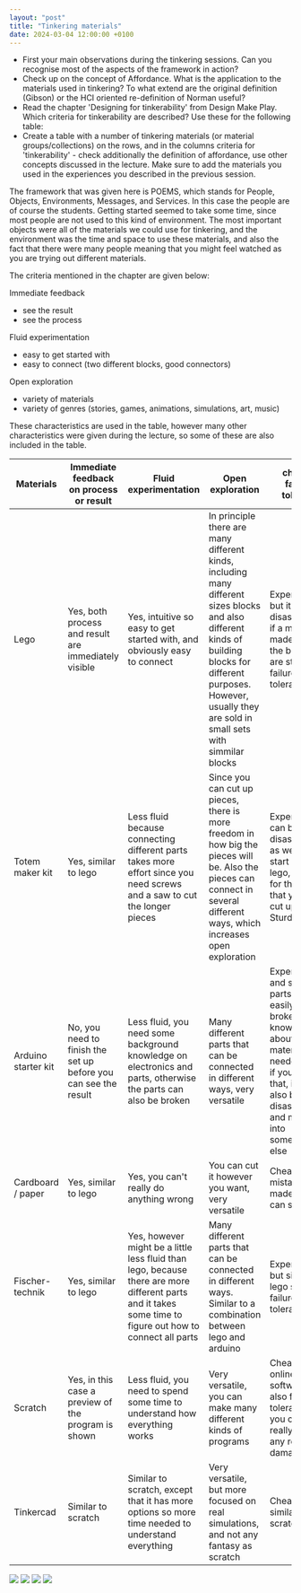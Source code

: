 ```yaml
---
layout: "post"
title: "Tinkering materials"
date: 2024-03-04 12:00:00 +0100
---
```


- First your main observations during the tinkering sessions. Can you recognise most of the aspects of the framework in action?
- Check up on the concept of Affordance. What is the application to the materials used in tinkering? To what extend are the original definition (Gibson) or the HCI oriented re-definition of Norman useful?
- Read the chapter 'Designing for tinkerability' from Design Make Play. Which criteria for tinkerability are described? Use these for the following table:
- Create a table with a number of tinkering materials (or material groups/collections) on the rows, and in the columns criteria for 'tinkerability' - check additionally the definition of affordance, use other concepts discussed in the lecture. Make sure to add the materials you used in the experiences you described in the previous session.

The framework that was given here is POEMS, which stands for People, Objects, Environments, Messages, and Services. In this case the people are of course the students. Getting started seemed to take some time, since most people are not used to this kind of environment. The most important objects were all of the materials we could use for tinkering, and the environment was the time and space to use these materials, and also the fact that there were many people meaning that you might feel watched as you are trying out different materials.

The criteria mentioned in the chapter are given below:

Immediate feedback

- see the result
- see the process

Fluid experimentation

- easy to get started with
- easy to connect (two different blocks, good connectors)

Open exploration

- variety of materials
- variety of genres (stories, games, animations, simulations, art, music)

These characteristics are used in the table, however many other characteristics were given during the lecture, so some of these are also included in the table.

| Materials           | Immediate feedback on process or result                         | Fluid experimentation                                                                                                                                     | Open exploration                                                                                                                                                                                                         | cheap / failure tolerant                                                                                                                                                     | reversible                     |     |     |     |     |     |     |     |     |     |
| ------------------- | --------------------------------------------------------------- | --------------------------------------------------------------------------------------------------------------------------------------------------------- | ------------------------------------------------------------------------------------------------------------------------------------------------------------------------------------------------------------------------ | ---------------------------------------------------------------------------------------------------------------------------------------------------------------------------- | ------------------------------ | --- | --- | --- | --- | --- | --- | --- | --- | --- |
| Lego                | Yes, both process and result are immediately visible            | Yes, intuitive so easy to get started with, and obviously easy to connect                                                                                 | In principle there are many different kinds, including many different sizes blocks and also different kinds of building blocks for different purposes. However, usually they are sold in small sets with simmilar blocks | Expensive, but it can be disassembled if a mistake is made, and the blocks are sturdy, so failure tolerant                                                                   | Yes                            |     |     |     |     |     |     |     |     |     |
| Totem maker kit     | Yes, similar to lego                                            | Less fluid because connecting different parts takes more effort since you need screws and a saw to cut the longer pieces                                  | Since you can cut up pieces, there is more freedom in how big the pieces will be. Also the pieces can connect in several different ways, which increases open exploration                                                | Expensive, can be disassembled as well to start over like lego, except for the parts that you have cut up. Sturdy blocks                                                     | Yes, except for the cut pieces |     |     |     |     |     |     |     |     |     |
| Arduino starter kit | No, you need to finish the set up before you can see the result | Less fluid, you need some background knowledge on electronics and parts, otherwise the parts can also be broken                                           | Many different parts that can be connected in different ways, very versatile                                                                                                                                             | Expensive, and some parts can be easily broken. Some knowledge about the materials is needed. But if you know that, it can also be disassembled and made into something else | Yes                            |     |     |     |     |     |     |     |     |     |
| Cardboard / paper   | Yes, similar to lego                                            | Yes, you can't really do anything wrong                                                                                                                   | You can cut it however you want, very versatile                                                                                                                                                                          | Cheap, so if a mistake is made you can start over                                                                                                                            | No                             |     |     |     |     |     |     |     |     |     |
| Fischer-technik     | Yes, similar to lego                                            | Yes, however might be a little less fluid than lego, because there are more different parts and it takes some time to figure out how to connect all parts | Many different parts that can be connected in different ways. Similar to a combination between lego and arduino                                                                                                          | Expensive, but similar to lego so failure tolerant                                                                                                                           | Yes                            |     |     |     |     |     |     |     |     |     |
| Scratch             | Yes, in this case a preview of the program is shown             | Less fluid, you need to spend some time to understand how everything works                                                                                | Very versatile, you can make many different kinds of programs                                                                                                                                                            | Cheap, free online software, also failure tolerant since you can't really cause any real damage                                                                              | Yes                            |     |     |     |     |     |     |     |     |     |
| Tinkercad           | Similar to scratch                                              | Similar to scratch, except that it has more options so more time needed to understand everything                                                          | Very versatile, but more focused on real simulations, and not any fantasy as scratch                                                                                                                                     | Cheap, similar to scratch                                                                                                                                                    | Yes                            |     |     |     |     |     |     |     |     |     |

<img src="{{ site.baseurl }}/assets/img/materials.jpeg">

<img src="{{ site.baseurl }}/assets/img/materials2.jpeg">

<img src="{{ site.baseurl }}/assets/img/materials3.jpeg">

<img src="{{ site.baseurl }}/assets/img/buildingblockex.jpeg">
